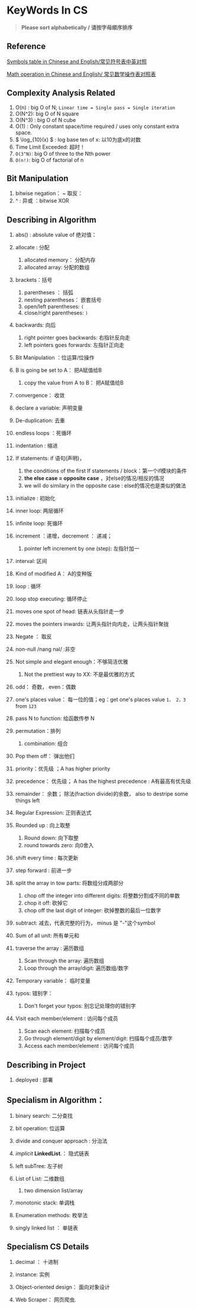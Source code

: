 # KeyWords In  CS

> **Please sort alphabetically /  请按字母顺序排序**

## Reference

[Symbols table in Chinese and English/常见符号表中英对照](https://www.gwduan.com/web/computer/languages/c/punctuation.html)

[Math operation in Chinese and English/ 常见数学操作表对照表](https://zhuanlan.zhihu.com/p/136367900?ivk_sa=1024320u)

## Complexity Analysis Related

1.  O(n) :  big O of N; `Linear time = Single pass = Single iteration`
2.  O(N^2): big O of N square 
3.  O(N^3) : big O of N cube
4.  O(1) : Only constant space/time required /  uses only constant extra space. 
5.   $ \log_{10}(x) $ : log base ten of x: 以10为底x的对数
4.  Time Limit Exceeded: 超时！
4.  `O(3^N)`: big O of three to the Nth power
4.  `O(n!)`: big O of  factorial of n 

## Bit Manipulation

1. bitwise negation： ~ 取反：
2. ^ : 异或 ：bitwise  XOR

## Describing in Algorithm

1. abs() :  absolute value of 绝对值：

2. allocate : 分配

   1. allocated  memory： 分配内存
   2. allocated array: 分配的数组 

3. brackets：括号

   1. parentheses ： 括弧
   1. nesting parentheses： 嵌套括号
   1. open/left parentheses:  `(`
   1. close/right parentheses: `)`

4. backwards: 向后

   1. right pointer  goes backwards:  右指针反向走
   2. left pointers goes forwards:  左指针正向走

5. Bit Manipulation ：位运算/位操作

6. B is going be set to A： 把A赋值给B
   1. copy the value from A to B： 把A赋值给B

7. convergence： 收敛

8. declare a variable:  声明变量

9. De-duplication:  去重

10. endless loops ：死循环

11. indentation : 缩进

12. If statements: if 语句(声明)， 
    1. the conditions of the first If statements / block：第一个if模块的条件
    1. **the else case = opposite case**  ，对else的情况/相反的情况
    1. we will do similary in the opposite case :  else的情况也是类似的做法

13. initialize :  初始化

14. inner loop: 两层循环

15. infinite loop: 死循环

16. increment ：递增，decrement ： 递减；  

    1. pointer left  increment by one (step): 左指针加一

17. interval: 区间

18. Kind of  modified  A： A的变种版

19. loop : 循环

20. loop stop executing: 循环停止

21. moves one spot of head: 链表从头指针走一步

22. moves the pointers inwards: 让两头指针向内走，让两头指针聚拢

23. Negate ： 取反

24. non-null /nang nəl/ :非空

25. Not simple and elegant enough：不够简洁优雅

    1. Not the prettiest way to XX: 不是最优雅的方式

26. odd： 奇数， even：偶数

27. one's places value： 每一位的值；eg：get one's places value `1， 2，3`  from  `123` 

28. pass N to function:  给函数传参 N

28. permutation：排列

    1. combination: 组合

29. Pop them off： 弹出他们

30. priority：优先级 ；A has higher priority

31. precedence： 优先级； A has the highest precedence : A有最高有优先级

32. remainder： 余数； 除法(fraction divide)的余数， also to destripe some things left

33. Regular Expression: 正则表达式

34. Rounded up : 向上取整

    1. Round down:  向下取整
    1. round towards zero: 向0舍入

35. shift every time : 每次更新

36. step forward : 前进一步

37. split the array in tow parts:  将数组分成两部分

    1. chop off the integer into different digits: 将整数分割成不同的单数
    2. chop it off:  砍掉它
    3. chop off the last digit of integer:  砍掉整数的最后一位数字 

38. subtract: 减去，代表完整的行为， minus 是 "-"这个symbol

39. Sum of all unit: 所有单元和 

40. traverse the array : 遍历数组

    1. Scan through the array: 遍历数组
    2. Loop through the array/digit: 遍历数组/数字

41. Temporary variable： 临时变量

43. typos: 错别字：

    1. Don't forget your typos: 别忘记处理你的错别字

44. Visit each member/element : 访问每个成员

    1. Scan each element: 扫描每个成员
    1. Go through element/digit by element/digit: 扫描每个成员/数字
    1. Access each member/element : 访问每个成员

    




## Describing in Project

1. deployed : 部署



## Specialism in Algorithm：

1. binary search: 二分查找

2. bit operation:   位运算

2. divide and  conquer approach :  分治法

3. *implicit* **LinkedList**.： 隐式链表

3. left subTree: 左子树

6. List of List: 二维数组

   1. two dimension list/array

7. monotonic stack: 单调栈

8. Enumeration methods: 枚举法

9. singly linked list ： 单链表

   

   


## Specialism  CS Details

1. decimal ： 十进制

2. instance: 实例

3. Object-oriented design： 面向对象设计

4. Web Scraper： 网页爬虫.

   
